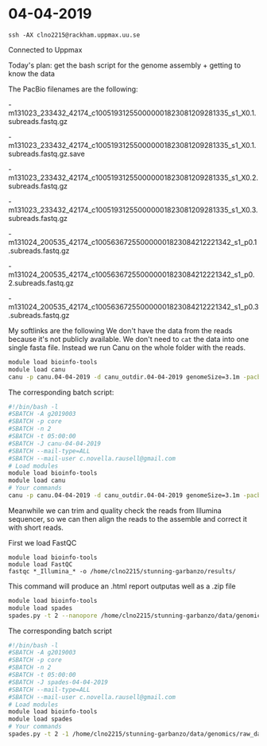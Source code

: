 # 04-04-2019

```console
ssh -AX clno2215@rackham.uppmax.uu.se

```

Connected to Uppmax

Today's plan: get the bash script for the genome assembly + getting to know the data 


The PacBio filenames are the following: 

-m131023_233432_42174_c100519312550000001823081209281335_s1_X0.1.subreads.fastq.gz

-m131023_233432_42174_c100519312550000001823081209281335_s1_X0.1.subreads.fastq.gz.save

-m131023_233432_42174_c100519312550000001823081209281335_s1_X0.2.subreads.fastq.gz

-m131023_233432_42174_c100519312550000001823081209281335_s1_X0.3.subreads.fastq.gz

-m131024_200535_42174_c100563672550000001823084212221342_s1_p0.1.subreads.fastq.gz

-m131024_200535_42174_c100563672550000001823084212221342_s1_p0.2.subreads.fastq.gz

-m131024_200535_42174_c100563672550000001823084212221342_s1_p0.3.subreads.fastq.gz

My softlinks are the following
We don't have the data from the reads because it's not publicly available. 
We don't need to `cat` the data into one single fasta file. Instead we run Canu on the whole folder with the reads. 


```bash
module load bioinfo-tools
module load canu
canu -p canu.04-04-2019 -d canu_outdir.04-04-2019 genomeSize=3.1m -pacbio-raw /home/clno2215/stunning-garbanzo/data/genomics/raw_data/*_PacBio_* 
```

The corresponding batch script:

```bash
#!/bin/bash -l
#SBATCH -A g2019003
#SBATCH -p core
#SBATCH -n 2
#SBATCH -t 05:00:00
#SBATCH -J canu-04-04-2019
#SBATCH --mail-type=ALL
#SBATCH --mail-user c.novella.rausell@gmail.com
# Load modules
module load bioinfo-tools
module load canu
# Your commands
canu -p canu.04-04-2019 -d canu_outdir.04-04-2019 genomeSize=3.1m -pacbio-raw /home/clno2215/stunning-garbanzo/data/genomics/raw_data/*_PacBio_* 
```
Meanwhile we can trim and quality check the reads from Illumina sequencer, so we can then align the reads to the assemble and correct it with short reads. 

First we load FastQC

```console
module load bioinfo-tools
module load FastQC
fastqc *_Illumina_* -o /home/clno2215/stunning-garbanzo/results/
```

This command will produce an .html report outputas well as a .zip file

```bash
module load bioinfo-tools
module load spades
spades.py -t 2 --nanopore /home/clno2215/stunning-garbanzo/data/genomics/raw_data/03_Nanopore_all.fasta.gz  -1 /home/clno2215/stunning-garbanzo/data/genomics/raw_data/01_Illumina_1_clean.fq.gz -2 /home/clno2215/stunning-garbanzo/data/genomics/raw_data/02_Illumina_2_clean.fq.gz -o spades_outidr.04-04-2019
```
The corresponding batch script

```bash
#!/bin/bash -l
#SBATCH -A g2019003
#SBATCH -p core
#SBATCH -n 2
#SBATCH -t 05:00:00
#SBATCH -J spades-04-04-2019
#SBATCH --mail-type=ALL
#SBATCH --mail-user c.novella.rausell@gmail.com
# Load modules
module load bioinfo-tools
module load spades
# Your commands
spades.py -t 2 -1 /home/clno2215/stunning-garbanzo/data/genomics/raw_data/01_Illumina_1_clean.fq.gz -2 /home/clno2215/stunning-garbanzo/data/genomics/raw_data/02_Illumina_2_clean.fq.gz --nanopore /home/clno2215/stunning-garbanzo/data/genomics/raw_data/03_Nanopore_all.fasta.gz --careful --cov-cutoff auto -o spades_outdir.04-04-2019
```
